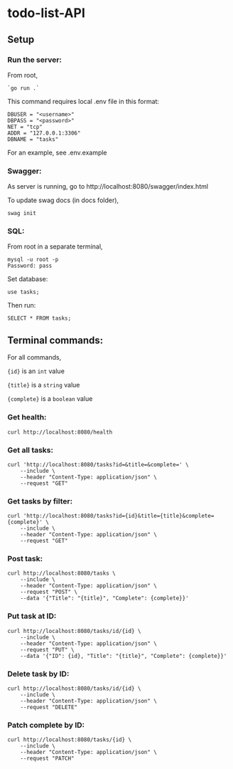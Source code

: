 # todo-list-API

## Setup

### Run the server:
 
From root,

    `go run .`

This command requires local .env file in this format:

```
DBUSER = "<username>"
DBPASS = "<password>"
NET = "tcp"
ADDR = "127.0.0.1:3306"
DBNAME = "tasks"
```

For an example, see .env.example

### Swagger:

As server is running, go to http://localhost:8080/swagger/index.html

To update swag docs (in docs folder),

    swag init

### SQL:

From root in a separate terminal,

    mysql -u root -p
    Password: pass

Set database:

    use tasks;

Then run:

    SELECT * FROM tasks;

## Terminal commands:

For all commands, 

`{id}` is an `int` value

`{title}` is a `string` value

`{complete}` is a `boolean` value


### Get health:
    curl http://localhost:8080/health
    
### Get all tasks:
    curl 'http://localhost:8080/tasks?id=&title=&complete=' \
        --include \
        --header "Content-Type: application/json" \
        --request "GET"


### Get tasks by filter:
    curl 'http://localhost:8080/tasks?id={id}&title={title}&complete={complete}' \
        --include \
        --header "Content-Type: application/json" \
        --request "GET"

### Post task:
    curl http://localhost:8080/tasks \
        --include \
        --header "Content-Type: application/json" \
        --request "POST" \
        --data '{"Title": "{title}", "Complete": {complete}}'

### Put task at ID:
    curl http://localhost:8080/tasks/id/{id} \
        --include \
        --header "Content-Type: application/json" \
        --request "PUT" \
        --data '{"ID": {id}, "Title": "{title}", "Complete": {complete}}'

### Delete task by ID:
    curl http://localhost:8080/tasks/id/{id} \
        --include \
        --header "Content-Type: application/json" \
        --request "DELETE"

### Patch complete by ID:
    curl http://localhost:8080/tasks/{id} \
        --include \
        --header "Content-Type: application/json" \
        --request "PATCH"